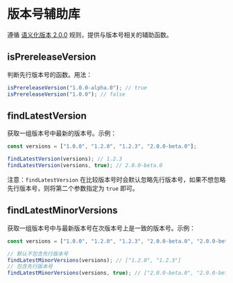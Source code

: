 # 版本号辅助库

遵循 [语义化版本 2.0.0](https://semver.org/lang/zh-CN/) 规则，提供与版本号相关的辅助函数。

## isPrereleaseVersion

判断先行版本号的函数。用法：

```javascript
isPrereleaseVersion("1.0.0-alpha.0"); // true
isPrereleaseVersion("1.0.0"); // false
```

## findLatestVersion

获取一组版本号中最新的版本号。示例：

```javascript
const versions = ["1.0.0", "1.2.0", "1.2.3", "2.0.0-beta.0"];

findLatestVersion(versions); // 1.2.3
findLatestVersion(versions, true); // 2.0.0-beta.0
```

注意：`findLatestVersion` 在比较版本号时会默认忽略先行版本号，如果不想忽略先行版本号，则将第二个参数指定为 `true` 即可。

## findLatestMinorVersions

获取一组版本号中与最新版本号在次版本号上是一致的版本号。示例：

```javascript
const versions = ["1.0.0", "1.2.0", "1.2.3", "2.0.0-beta.0", "2.0.0-beta.1"];

// 默认不包含先行版本号
findLatestMinorVersions(versions); // ["1.2.0", "1.2.3"]
// 包含先行版本号
findLatestMinorVersions(versions, true); // ["2.0.0-beta.0", "2.0.0-beta.1"]
```
